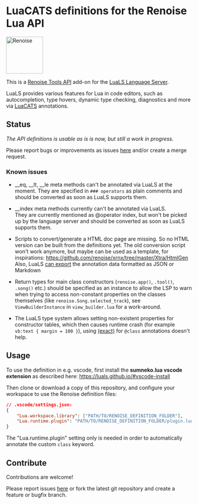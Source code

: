 # LuaCATS definitions for the Renoise Lua API 

<img src="https://www.renoise.com/sites/default/files/renoise_logo_0.png" alt="Renoise" height="100"/>

This is a [Renoise Tools API](https://github.com/renoise/xrnx) add-on for the [LuaLS Language Server](https://github.com/LuaLS/lua-language-server).


LuaLS provides various features for Lua in code editors, such as autocompletion, type hovers, dynamic type checking, diagnostics and more via [LuaCATS](https://github.com/LuaCATS) annotations.


## Status

*The API definitions is usable as is is now, but still a work in progress.*

Please report bugs or improvements as issues [here](https://github.com/renoise/definitions/issues) and/or create a merge request.

### Known issues

* __eq, __lt, __le meta methods can't be annotated via LuaLS at the moment. 
They are specified in `### operators` as plain comments and should be converted as soon as LuaLS supports them.

* __index meta methods currently can't be annotated via LuaLS.  
They are currently mentioned as @operator index, but won't be picked up by the language server and should be converted as soon as LuaLS supports them.

* Scripts to convert/generate a HTML doc page are missing. So no HTML version can be built from the definitions yet.
The old conversion script won't work anymore, but maybe can be used as a template, for inspirations: 
https://github.com/renoise/xrnx/tree/master/Xtra/HtmlGen  
Also, LuaLS [can export](https://luals.github.io/wiki/export-docs/) the annotation data formatted as JSON or Markdown

* Return types for main class constructors (`renoise.app()`, `.tool()`, `.song()` etc.) should be specified as an instance to allow the LSP to warn when trying to access non-constant properties on the classes themselves (like `renoise.Song.selected_track`), see `ViewBuilderInstance` in `view_builder.lua` for a work-around.

* The LuaLS type system allows setting non-existent properties for constructor tables, which then causes runtime crash (for example `vb:text { margin = 100 }`), using [(exact)](https://luals.github.io/wiki/annotations/#class) for `@class` annotations doesn't help.

## Usage

To use the definition in e.g. vscode, first install the **sumneko.lua vscode extension** as described here:
https://luals.github.io/#vscode-install

Then clone or download a copy of this repository, and configure your workspace to use the Renoise definition files:

```json
// .vscode/settings.json:
{
    "Lua.workspace.library": ["PATH/TO/RENOISE_DEFINITION_FOLDER"],
    "Lua.runtime.plugin": "PATH/TO/RENOISE_DEFINITION_FOLDER/plugin.lua"
}
```

The "Lua.runtime.plugin" setting only is needed in order to automatically annotate the custom `class` keyword.


## Contribute

Contributions are welcome!

Please report issues [here](https://github.com/renoise/definitions/issues) or fork the latest git repository and create a feature or bugfix branch.
